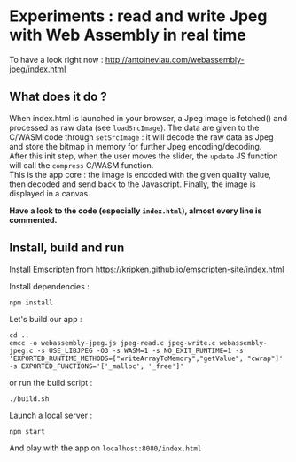 # Experiments : read and write Jpeg with Web Assembly in real time

To have a look right now : http://antoineviau.com/webassembly-jpeg/index.html


## What does it do ? 
When index.html is launched in your browser, a Jpeg image is fetched() and processed as raw data (see `loadSrcImage`). The data are given to the C/WASM code through `setSrcImage` : it will decode the raw data as Jpeg and store the bitmap in memory for further Jpeg encoding/decoding.  
After this init step, when the user moves the slider, the `update` JS function will call the `compress` C/WASM function.  
This is the app core : the image is encoded with the given quality value, then decoded and send back to the Javascript. Finally, the image is displayed in a canvas.  

**Have a look to the code (especially `index.html`), almost every line is commented.**

## Install, build and run

Install Emscripten from https://kripken.github.io/emscripten-site/index.html  

Install dependencies : 

    npm install 
 
Let's build our app :

    cd ..
    emcc -o webassembly-jpeg.js jpeg-read.c jpeg-write.c webassembly-jpeg.c -s USE_LIBJPEG -O3 -s WASM=1 -s NO_EXIT_RUNTIME=1 -s 'EXPORTED_RUNTIME_METHODS=["writeArrayToMemory","getValue", "cwrap"]' -s EXPORTED_FUNCTIONS='['_malloc', '_free']'

or run the build script :

    ./build.sh

Launch a local server : 

    npm start

And play with the app on `localhost:8080/index.html`

